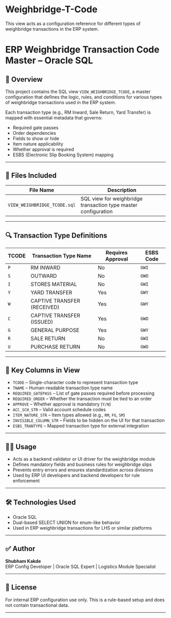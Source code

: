 # Weighbridge-T-Code
This view acts as a configuration reference for different types of weighbridge transactions in the ERP system.

# ERP Weighbridge Transaction Code Master – Oracle SQL

## 🧭 Overview

This project contains the SQL view `VIEW_WEIGHBRIDGE_TCODE`, a master configuration that defines the logic, rules, and conditions for various types of weighbridge transactions used in the ERP system.

Each transaction type (e.g., RM Inward, Sale Return, Yard Transfer) is mapped with essential metadata that governs:

- Required gate passes
- Order dependencies
- Fields to show or hide
- Item nature applicability
- Whether approval is required
- ESBS (Electronic Slip Booking System) mapping

---

## 📄 Files Included

| File Name                    | Description                                                 |
|-----------------------------|-------------------------------------------------------------|
| `VIEW_WEIGHBRIDGE_TCODE.sql` | SQL view for weighbridge transaction type master configuration |

---

## 🔍 Transaction Type Definitions

| TCODE | Transaction Type Name              | Requires Approval | ESBS Code |
|-------|------------------------------------|-------------------|-----------|
| `P`   | RM INWARD                          | No                | `GWI`     |
| `S`   | OUTWARD                            | No                | `GWO`     |
| `I`   | STORES MATERIAL                    | No                | `GWI`     |
| `Y`   | YARD TRANSFER                      | Yes               | `GWY`     |
| `W`   | CAPTIVE TRANSFER (RECEIVED)        | Yes               | `GWY`     |
| `C`   | CAPTIVE TRANSFER (ISSUED)          | Yes               | `GWO`     |
| `G`   | GENERAL PURPOSE                    | Yes               | `GWY`     |
| `R`   | SALE RETURN                        | No                | `GWI`     |
| `U`   | PURCHASE RETURN                    | No                | `GWO`     |

---

## 🧩 Key Columns in View

- `TCODE` – Single-character code to represent transaction type
- `TNAME` – Human-readable transaction type name
- `REQUIRED_GATEPASS` – List of gate passes required before processing
- `REQUIRED_ORDER` – Whether the transaction must be tied to an order
- `APPROVE` – Whether approval is mandatory (`Y/N`)
- `ACC_SCH_STR` – Valid account schedule codes
- `ITEM_NATURE_STR` – Item types allowed (e.g., `RM`, `FG`, `SM`)
- `INVISIBLE_COLUMN_STR` – Fields to be hidden on the UI for that transaction
- `ESBS_TRANTYPE` – Mapped transaction type for external integration

---

## 🧑‍💻 Usage

- Acts as a backend validator or UI driver for the weighbridge module
- Defines mandatory fields and business rules for weighbridge slips
- Prevents entry errors and ensures standardization across divisions
- Used by ERP UI developers and backend developers for rule enforcement

---

## 🛠️ Technologies Used

- Oracle SQL
- Dual-based SELECT UNION for enum-like behavior
- Used in ERP weighbridge transactions for LHS or similar platforms

---

## ✅ Author

**Shubham Kakde**  
ERP Config Developer | Oracle SQL Expert | Logistics Module Specialist

---

## 📜 License

For internal ERP configuration use only. This is a rule-based setup and does not contain transactional data.

---
